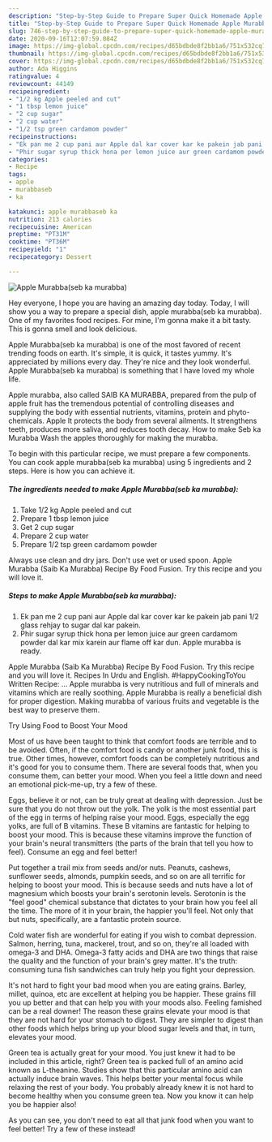 ```yaml
---
description: "Step-by-Step Guide to Prepare Super Quick Homemade Apple Murabba(seb ka murabba)"
title: "Step-by-Step Guide to Prepare Super Quick Homemade Apple Murabba(seb ka murabba)"
slug: 746-step-by-step-guide-to-prepare-super-quick-homemade-apple-murabbaseb-ka-murabba
date: 2020-09-16T12:07:59.084Z
image: https://img-global.cpcdn.com/recipes/d65bdbde8f2bb1a6/751x532cq70/apple-murabbaseb-ka-murabba-recipe-main-photo.jpg
thumbnail: https://img-global.cpcdn.com/recipes/d65bdbde8f2bb1a6/751x532cq70/apple-murabbaseb-ka-murabba-recipe-main-photo.jpg
cover: https://img-global.cpcdn.com/recipes/d65bdbde8f2bb1a6/751x532cq70/apple-murabbaseb-ka-murabba-recipe-main-photo.jpg
author: Ada Higgins
ratingvalue: 4
reviewcount: 44149
recipeingredient:
- "1/2 kg Apple peeled and cut"
- "1 tbsp lemon juice"
- "2 cup sugar"
- "2 cup water"
- "1/2 tsp green cardamom powder"
recipeinstructions:
- "Ek pan me 2 cup pani aur Apple dal kar cover kar ke pakein jab pani 1/2 glass rehjay to sugar dal kar pakein."
- "Phir sugar syrup thick hona per lemon juice aur green cardamom powder dal kar mix karein aur flame off kar dun. Apple murabba is ready."
categories:
- Recipe
tags:
- apple
- murabbaseb
- ka

katakunci: apple murabbaseb ka 
nutrition: 213 calories
recipecuisine: American
preptime: "PT31M"
cooktime: "PT36M"
recipeyield: "1"
recipecategory: Dessert

---
```



![Apple Murabba(seb ka murabba)](https://img-global.cpcdn.com/recipes/d65bdbde8f2bb1a6/751x532cq70/apple-murabbaseb-ka-murabba-recipe-main-photo.jpg)

Hey everyone, I hope you are having an amazing day today. Today, I will show you a way to prepare a special dish, apple murabba(seb ka murabba). One of my favorites food recipes. For mine, I'm gonna make it a bit tasty. This is gonna smell and look delicious.

Apple Murabba(seb ka murabba) is one of the most favored of recent trending foods on earth. It's simple, it is quick, it tastes yummy. It's appreciated by millions every day. They're nice and they look wonderful. Apple Murabba(seb ka murabba) is something that I have loved my whole life.

Apple murabba, also called SAIB KA MURABBA, prepared from the pulp of apple fruit has the tremendous potential of controlling diseases and supplying the body with essential nutrients, vitamins, protein and phyto-chemicals. Apple It protects the body from several ailments. It strengthens teeth, produces more saliva, and reduces tooth decay. How to make Seb ka Murabba Wash the apples thoroughly for making the murabba.


To begin with this particular recipe, we must prepare a few components. You can cook apple murabba(seb ka murabba) using 5 ingredients and 2 steps. Here is how you can achieve it.

<!--inarticleads1-->

##### The ingredients needed to make Apple Murabba(seb ka murabba):

1. Take 1/2 kg Apple peeled and cut
1. Prepare 1 tbsp lemon juice
1. Get 2 cup sugar
1. Prepare 2 cup water
1. Prepare 1/2 tsp green cardamom powder


Always use clean and dry jars. Don&#39;t use wet or used spoon. Apple Murabba (Saib Ka Murabba) Recipe By Food Fusion. Try this recipe and you will love it. 

<!--inarticleads2-->

##### Steps to make Apple Murabba(seb ka murabba):

1. Ek pan me 2 cup pani aur Apple dal kar cover kar ke pakein jab pani 1/2 glass rehjay to sugar dal kar pakein.
1. Phir sugar syrup thick hona per lemon juice aur green cardamom powder dal kar mix karein aur flame off kar dun. Apple murabba is ready.


Apple Murabba (Saib Ka Murabba) Recipe By Food Fusion. Try this recipe and you will love it. Recipes In Urdu and English. #HappyCookingToYou Written Recipe: … Apple murabba is very nutritious and full of minerals and vitamins which are really soothing. Apple Murabba is really a beneficial dish for proper digestion. Making murabba of various fruits and vegetable is the best way to preserve them. 

Try Using Food to Boost Your Mood


Most of us have been taught to think that comfort foods are terrible and to be avoided. Often, if the comfort food is candy or another junk food, this is true. Other times, however, comfort foods can be completely nutritious and it's good for you to consume them. There are several foods that, when you consume them, can better your mood. When you feel a little down and need an emotional pick-me-up, try a few of these.

Eggs, believe it or not, can be truly great at dealing with depression. Just be sure that you do not throw out the yolk. The yolk is the most essential part of the egg in terms of helping raise your mood. Eggs, especially the egg yolks, are full of B vitamins. These B vitamins are fantastic for helping to boost your mood. This is because these vitamins improve the function of your brain's neural transmitters (the parts of the brain that tell you how to feel). Consume an egg and feel better!

Put together a trail mix from seeds and/or nuts. Peanuts, cashews, sunflower seeds, almonds, pumpkin seeds, and so on are all terrific for helping to boost your mood. This is because seeds and nuts have a lot of magnesium which boosts your brain's serotonin levels. Serotonin is the "feel good" chemical substance that dictates to your brain how you feel all the time. The more of it in your brain, the happier you'll feel. Not only that but nuts, specifically, are a fantastic protein source.

Cold water fish are wonderful for eating if you wish to combat depression. Salmon, herring, tuna, mackerel, trout, and so on, they're all loaded with omega-3 and DHA. Omega-3 fatty acids and DHA are two things that raise the quality and the function of your brain's grey matter. It's the truth: consuming tuna fish sandwiches can truly help you fight your depression. 

It's not hard to fight your bad mood when you are eating grains. Barley, millet, quinoa, etc are excellent at helping you be happier. These grains fill you up better and that can help you with your moods also. Feeling famished can be a real downer! The reason these grains elevate your mood is that they are not hard for your stomach to digest. They are simpler to digest than other foods which helps bring up your blood sugar levels and that, in turn, elevates your mood.

Green tea is actually great for your mood. You just knew it had to be included in this article, right? Green tea is packed full of an amino acid known as L-theanine. Studies show that this particular amino acid can actually induce brain waves. This helps better your mental focus while relaxing the rest of your body. You probably already knew it is not hard to become healthy when you consume green tea. Now you know it can help you be happier also!

As you can see, you don't need to eat all that junk food when you want to feel better! Try a few of these instead!

